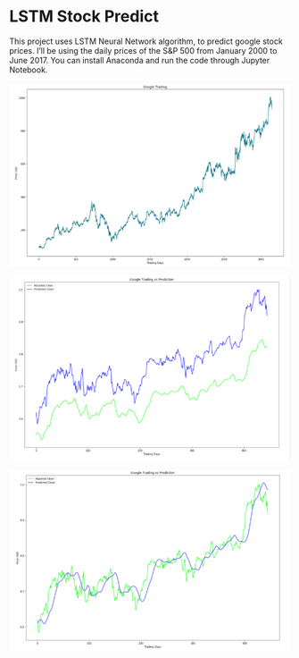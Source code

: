 # LSTM Stock Predict
This project uses LSTM Neural Network algorithm, to predict google stock prices. I’ll be using the daily prices of the S&P 500 from January 2000 to June 2017. You can install Anaconda and run the code through Jupyter Notebook.

![full](/done.png)

![full](/done1.png)

![full](/done2.png)

